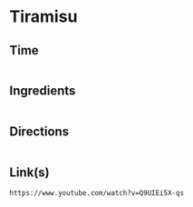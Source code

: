 # Tiramisu

## Time 
```

```

## Ingredients
```

```


## Directions
```

```


## Link(s)
```
https://www.youtube.com/watch?v=Q9UIEi5X-qs

```
